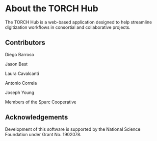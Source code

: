 # About the TORCH Hub

The TORCH Hub is a web-based application designed to help streamline digitization workflows in consortial and collaborative projects. 

## Contributors
Diego Barroso

Jason Best

Laura Cavalcanti

Antonio Correia

Joseph Young

Members of the Sparc Cooperative

## Acknowledgements

Development of this software is supported by the National Science Foundation under Grant No. 1902078.


